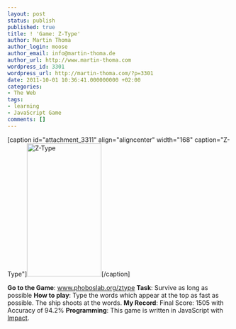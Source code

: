 ```yaml
---
layout: post
status: publish
published: true
title: ! 'Game: Z-Type'
author: Martin Thoma
author_login: moose
author_email: info@martin-thoma.de
author_url: http://www.martin-thoma.com
wordpress_id: 3301
wordpress_url: http://martin-thoma.com/?p=3301
date: 2011-10-01 10:36:41.000000000 +02:00
categories:
- The Web
tags:
- learning
- JavaScript Game
comments: []
---
```

[caption id="attachment_3311" align="aligncenter" width="168" caption="Z-Type"]<a href="http://martin-thoma.com/wp-content/uploads/2011/10/z-type.png"><img src="http://martin-thoma.com/wp-content/uploads/2011/10/z-type-168x300.png" alt="Z-Type" title="Z-Type" width="168" height="300" class="size-medium wp-image-3311" /></a>[/caption]

<b>Go to the Game</b>: <a href="http://www.phoboslab.org/ztype/" rel="nofollow">www.phoboslab.org/ztype</a>
<b>Task</b>: Survive as long as possible
<b>How to play</b>: Type the words which appear at the top as fast as possible. The ship shoots at the words.
<b>My Record</b>: Final Score: 1505 with Accuracy of 94.2%
<b>Programming</b>: This game is written in JavaScript with <a href="http://impactjs.com/" rel="nofollow">Impact</a>.
